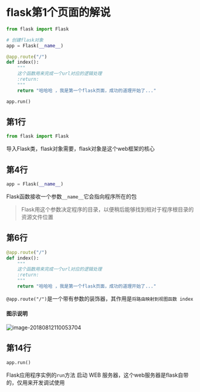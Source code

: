 # flask第1个页面的解说

```python
from flask import Flask

# 创建flask对象
app = Flask(__name__)

@app.route("/")
def index():
    """
    这个函数用来完成一个url对应的逻辑处理
    :return:
    """
    return "哈哈哈 ，我是第一个flask页面，成功的道理开始了..."

app.run()

```

## 第1行

```python
from flask import Flask
```

导入Flask类，flask对象需要，flask对象是这个web框架的核心

## 第4行

```python
app = Flask(__name__)
```

Flask函数接收一个参数`__name__`它会指向程序所在的包

> Flask用这个参数决定程序的目录，以便稍后能够找到相对于程序根目录的资源文件位置

## 第6行

```python
@app.route("/")
def index():
    """
    这个函数用来完成一个url对应的逻辑处理
    :return:
    """
    return "哈哈哈 ，我是第一个flask页面，成功的道理开始了..."
```

`@app.route("/")`是一个带有参数的装饰器，其作用是`将路由映射到视图函数 index`

#### 图示说明

![image-20180812110053704](assets/image-20180812110053704.png)

## 第14行

```python
app.run()
```

Flask应用程序实例的` run `方法 启动 WEB 服务器，这个web服务器是flask自带的，仅用来开发调试使用



